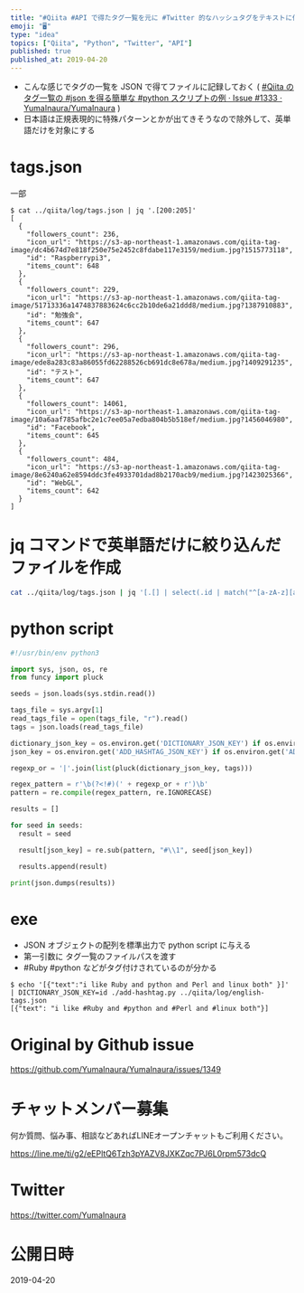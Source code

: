 ```yaml
---
title: "#Qiita #API で得たタグ一覧を元に #Twitter 的なハッシュタグをテキストに付与する #python スクリプトの例 "
emoji: "🖥"
type: "idea"
topics: ["Qiita", "Python", "Twitter", "API"]
published: true
published_at: 2019-04-20
---
```


- こんな感じでタグの一覧を JSON で得てファイルに記録しておく ( [#Qiita のタグ一覧の #json を得る簡単な #python スクリプトの例 · Issue #1333 · YumaInaura/YumaInaura](https://github.com/YumaInaura/YumaInaura/issues/1333) )
- 日本語は正規表現的に特殊パターンとかが出てきそうなので除外して、英単語だけを対象にする

# tags.json

一部

```
$ cat ../qiita/log/tags.json | jq '.[200:205]'
[
  {
    "followers_count": 236,
    "icon_url": "https://s3-ap-northeast-1.amazonaws.com/qiita-tag-image/dc4b674d7e818f250e75e2452c8fdabe117e3159/medium.jpg?1515773118",
    "id": "Raspberrypi3",
    "items_count": 648
  },
  {
    "followers_count": 229,
    "icon_url": "https://s3-ap-northeast-1.amazonaws.com/qiita-tag-image/51713336a1474837883624c6cc2b10de6a21ddd8/medium.jpg?1387910883",
    "id": "勉強会",
    "items_count": 647
  },
  {
    "followers_count": 296,
    "icon_url": "https://s3-ap-northeast-1.amazonaws.com/qiita-tag-image/ede8a283c83a86055fd62288526cb691dc8e678a/medium.jpg?1409291235",
    "id": "テスト",
    "items_count": 647
  },
  {
    "followers_count": 14061,
    "icon_url": "https://s3-ap-northeast-1.amazonaws.com/qiita-tag-image/10a6aaf785afbc2e1c7ee05a7edba804b5b518ef/medium.jpg?1456046980",
    "id": "Facebook",
    "items_count": 645
  },
  {
    "followers_count": 484,
    "icon_url": "https://s3-ap-northeast-1.amazonaws.com/qiita-tag-image/8e6240a62e8594ddc3fe4933701dad8b2170acb9/medium.jpg?1423025366",
    "id": "WebGL",
    "items_count": 642
  }
]

```

# jq コマンドで英単語だけに絞り込んだファイルを作成

```sh
cat ../qiita/log/tags.json | jq '[.[] | select(.id | match("^[a-zA-z][a-zA-z0-9]+$"))]' > ../qiita/log/english-tags.json
```

# python script

```py
#!/usr/bin/env python3

import sys, json, os, re 
from funcy import pluck

seeds = json.loads(sys.stdin.read())

tags_file = sys.argv[1]
read_tags_file = open(tags_file, "r").read()
tags = json.loads(read_tags_file)

dictionary_json_key = os.environ.get('DICTIONARY_JSON_KEY') if os.environ.get('DICTIONARY_JSON_KEY') else "text"
json_key = os.environ.get('ADD_HASHTAG_JSON_KEY') if os.environ.get('ADD_HASHTAG_JSON_KEY') else "text"

regexp_or = '|'.join(list(pluck(dictionary_json_key, tags)))

regex_pattern = r'\b(?<!#)(' + regexp_or + r')\b'
pattern = re.compile(regex_pattern, re.IGNORECASE)

results = []

for seed in seeds:
  result = seed

  result[json_key] = re.sub(pattern, "#\\1", seed[json_key])

  results.append(result)

print(json.dumps(results))


```


# exe

- JSON オブジェクトの配列を標準出力で python script に与える
- 第一引数に タグ一覧のファイルパスを渡す
- #Ruby #python などがタグ付けされているのが分かる

```
$ echo '[{"text":"i like Ruby and python and Perl and linux both" }]' | DICTIONARY_JSON_KEY=id ./add-hashtag.py ../qiita/log/english-tags.json
[{"text": "i like #Ruby and #python and #Perl and #linux both"}]
```

# Original by Github issue

https://github.com/YumaInaura/YumaInaura/issues/1349








<!-- Update From Qiita API -->

# チャットメンバー募集


何か質問、悩み事、相談などあればLINEオープンチャットもご利用ください。

https://line.me/ti/g2/eEPltQ6Tzh3pYAZV8JXKZqc7PJ6L0rpm573dcQ





# Twitter


https://twitter.com/YumaInaura


<!-- Update From Qiita API -->



# 公開日時

2019-04-20
